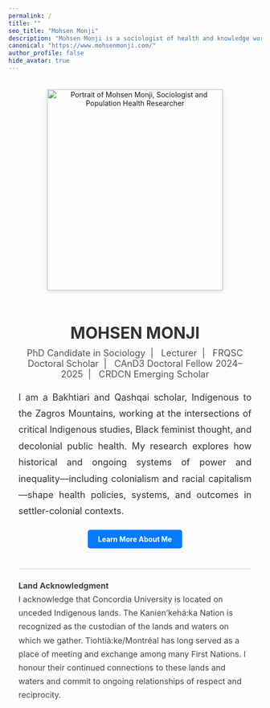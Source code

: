 ```yaml
---
permalink: /
title: ""
seo_title: "Mohsen Monji"
description: "Mohsen Monji is a sociologist of health and knowledge working at the intersections of critical Indigenous studies, Black feminist thought, and critical public health."
canonical: "https://www.mohsenmonji.com/"
author_profile: false
hide_avatar: true
---
```


<div style="text-align:center; margin-top:50px; max-width:800px; margin:auto; padding:20px;">

  <!-- Profile Image -->
  <div>
    <img src="images/mohsen-monji-profile.webp"
         alt="Portrait of Mohsen Monji, Sociologist and Population Health Researcher"
         style="width:350px; height:400px; object-fit:cover;
                box-shadow:0 4px 10px rgba(0,0,0,0.1); margin-bottom:20px;">
  </div>

  <!-- Name -->
  <h1 style="color:#333; font-size:32px; margin-bottom:10px;">MOHSEN MONJI</h1>

  <!-- Subtitle  (original bar style) -->
  <p style="font-size:18px; margin-top:5px; color:#555;">
    PhD Candidate in Sociology&nbsp; | &nbsp;
    Lecturer&nbsp; | &nbsp;
    FRQSC Doctoral Scholar&nbsp; | &nbsp;
    CAnD3 Doctoral Fellow 2024–2025&nbsp; | &nbsp;
    CRDCN Emerging Scholar
  </p>

  <!-- Description -->
  <p style="font-size:18px; color:#333; text-align:justify; line-height:1.8; margin:20px 0;">
    I am a Bakhtiari and Qashqai scholar, Indigenous to the Zagros Mountains, working at the
    intersections of critical Indigenous studies, Black feminist thought, and decolonial public
    health. My research explores how historical and ongoing systems of power and inequality—including
    colonialism and racial capitalism—shape health policies, systems, and outcomes in settler-colonial
    contexts.
  </p>

  <!-- Button -->
  <div style="margin-bottom:20px;">
    <a href="/about-me/"
       style="display:inline-block; padding:10px 20px; background-color:#007BFF;
              color:white; text-decoration:none; border-radius:5px; font-weight:bold;">
      Learn More About Me
    </a>
  </div>

  <!-- Land Acknowledgment -->
  <div style="font-size:16px; color:#444; text-align:left; line-height:1.7;
              margin-top:40px; border-top:1px solid #ccc; padding-top:20px;">
    <strong>Land Acknowledgment</strong><br>
    I acknowledge that Concordia University is located on unceded Indigenous lands.
    The Kanien’kehá:ka Nation is recognized as the custodian of the lands and waters on which
    we gather. Tiohtià:ke/Montréal has long served as a place of meeting and exchange among many
    First Nations. I honour their continued connections to these lands and waters and commit to
    ongoing relationships of respect and reciprocity.
  </div>

</div>